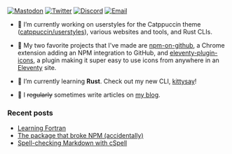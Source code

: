 [![Mastodon](https://img.shields.io/badge/mastodon-@uncenter@fosstodon.org-6364FF.svg?style=flat-square&logo=mastodon&logoColor=white&labelColor=3C3744)](https://fosstodon.org/@uncenter)
[![Twitter](https://img.shields.io/badge/twitter-@uncentr-1D9BF0.svg?style=flat-square&logo=twitter&logoColor=white&labelColor=3C3744)](https://twitter.com/uncentr)
[![Discord](https://img.shields.io/badge/discord-uncenter-5865F2.svg?style=flat-square&logo=discord&logoColor=white&labelColor=3C3744)](#)
[![Email](https://img.shields.io/badge/email-hi%40uncenter.dev-EA4335.svg?style=flat-square&logo=minutemailer&logoColor=white&labelColor=3C3744)](mailto:hi@uncenter.dev)


- 🔨 I’m currently working on userstyles for the Catppuccin theme ([catppuccin/userstyles](https://github.com/catppuccin/userstyles)), various websites and tools, and Rust CLIs.

- 🌟 My two favorite projects that I've made are [npm-on-github](https://github.com/uncenter/npm-on-github), a Chrome extension adding an NPM integration to GitHub, and [eleventy-plugin-icons](https://github.com/uncenter/eleventy-plugin-icons), a plugin making it super easy to use icons from anywhere in an [Eleventy](https://11ty.dev) site.

- 🌱 I’m currently learning **Rust**. Check out my new CLI, [kittysay](https://github.com/uncenter/kittysay)!

- 📝 I ~~regularly~~ sometimes write articles on [my blog](https://uncenter.dev/).

### Recent posts

<!-- BLOG-POST-LIST:START -->
- [Learning Fortran](https://uncenter.dev/posts/learning-fortran/)
- [The package that broke NPM &lpar;accidentally&rpar;](https://uncenter.dev/posts/npm-install-everything/)
- [Spell-checking Markdown with cSpell](https://uncenter.dev/posts/spellchecking-with-eleventy/)
<!-- BLOG-POST-LIST:END -->
